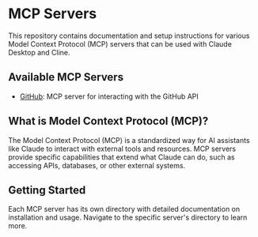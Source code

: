 # MCP Servers

This repository contains documentation and setup instructions for various Model Context Protocol (MCP) servers that can be used with Claude Desktop and Cline.

## Available MCP Servers

- [GitHub](./GitHub/README.md): MCP server for interacting with the GitHub API

## What is Model Context Protocol (MCP)?

The Model Context Protocol (MCP) is a standardized way for AI assistants like Claude to interact with external tools and resources. MCP servers provide specific capabilities that extend what Claude can do, such as accessing APIs, databases, or other external systems.

## Getting Started

Each MCP server has its own directory with detailed documentation on installation and usage. Navigate to the specific server's directory to learn more.
